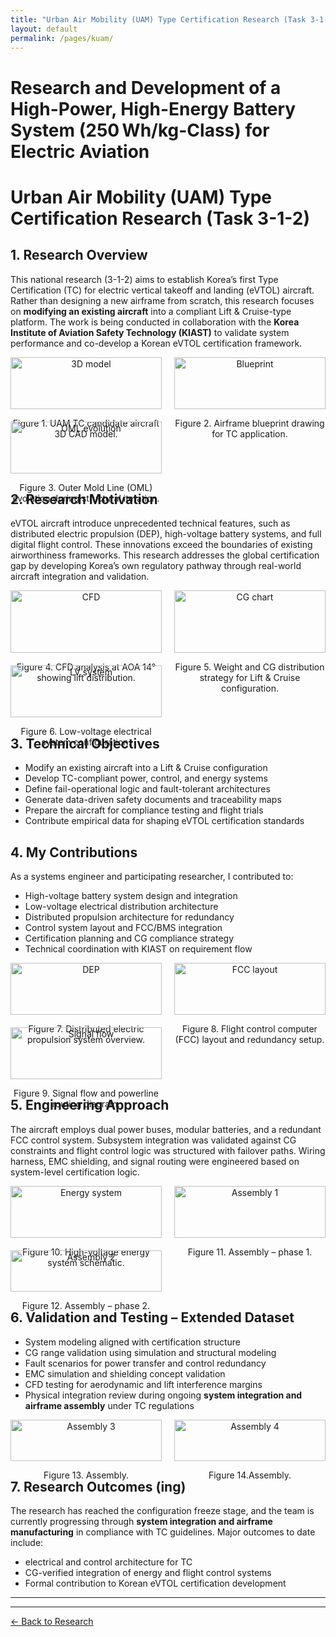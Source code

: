 ```yaml
---
title: "Urban Air Mobility (UAM) Type Certification Research (Task 3-1-2)"
layout: default
permalink: /pages/kuam/
---
```


<h1> Research and Development of a High-Power, High-Energy Battery System (250 Wh/kg-Class) for Electric Aviation </h1>



# Urban Air Mobility (UAM) Type Certification Research (Task 3-1-2)

## 1. Research Overview  
This national research (3-1-2) aims to establish Korea’s first Type Certification (TC) for electric vertical takeoff and landing (eVTOL) aircraft. Rather than designing a new airframe from scratch, this research focuses on **modifying an existing aircraft** into a compliant Lift & Cruise-type platform. The work is being conducted in collaboration with the **Korea Institute of Aviation Safety Technology (KIAST)** to validate system performance and co-develop a Korean eVTOL certification framework.

<div style="display: flex; flex-wrap: wrap; gap: 20px; justify-content: space-between;">
  <div style="flex: 0 0 calc(50% - 10px); text-align: center;">
    <img src="/assets/kuam/0.jpg" alt="3D model" style="width: 100%; max-height: 300px; object-fit: cover;">
    <p>Figure 1. UAM TC candidate aircraft 3D CAD model.</p>
  </div>
  <div style="flex: 0 0 calc(50% - 10px); text-align: center;">
    <img src="/assets/kuam/1.jpg" alt="Blueprint" style="width: 100%; max-height: 300px; object-fit: cover;">
    <p>Figure 2. Airframe blueprint drawing for TC application.</p>
  </div>
</div>

<div style="display: flex; flex-wrap: wrap; gap: 20px; justify-content: space-between; margin-top: 20px;">
  <div style="flex: 0 0 calc(50% - 10px); text-align: center;">
    <img src="/assets/kuam/2.jpg" alt="OML evolution" style="width: 100%; max-height: 300px; object-fit: cover;">
    <p>Figure 3. Outer Mold Line (OML) evolution during structural iteration.</p>
  </div>
</div>

## 2. Research Motivation  
eVTOL aircraft introduce unprecedented technical features, such as distributed electric propulsion (DEP), high-voltage battery systems, and full digital flight control. These innovations exceed the boundaries of existing airworthiness frameworks. This research addresses the global certification gap by developing Korea’s own regulatory pathway through real-world aircraft integration and validation.

<!-- 2nd Row -->
<div style="display: flex; flex-wrap: wrap; gap: 20px; justify-content: space-between;">
  <div style="flex: 0 0 calc(50% - 10px); text-align: center;">
    <img src="/assets/kuam/3.jpg" alt="CFD" style="width: 100%; max-height: 300px; object-fit: cover;">
    <p>Figure 4. CFD analysis at AOA 14° showing lift distribution.</p>
  </div>
  <div style="flex: 0 0 calc(50% - 10px); text-align: center;">
    <img src="/assets/kuam/4.jpg" alt="CG chart" style="width: 100%; max-height: 300px; object-fit: cover;">
    <p>Figure 5. Weight and CG distribution strategy for Lift & Cruise configuration.</p>
  </div>
</div>

<div style="display: flex; flex-wrap: wrap; gap: 20px; justify-content: space-between; margin-top: 20px;">
  <div style="flex: 0 0 calc(50% - 10px); text-align: center;">
    <img src="/assets/kuam/5.jpg" alt="LV system" style="width: 100%; max-height: 300px; object-fit: cover;">
    <p>Figure 6. Low-voltage electrical system configuration.</p>
  </div>
</div>

## 3. Technical Objectives  
- Modify an existing aircraft into a Lift & Cruise configuration  
- Develop TC-compliant power, control, and energy systems  
- Define fail-operational logic and fault-tolerant architectures  
- Generate data-driven safety documents and traceability maps  
- Prepare the aircraft for compliance testing and flight trials  
- Contribute empirical data for shaping eVTOL certification standards  

## 4. My Contributions  
As a systems engineer and participating researcher, I contributed to:
- High-voltage battery system design and integration  
- Low-voltage electrical distribution architecture  
- Distributed propulsion architecture for redundancy  
- Control system layout and FCC/BMS integration  
- Certification planning and CG compliance strategy  
- Technical coordination with KIAST on requirement flow  

<!-- 3rd Row -->
<div style="display: flex; flex-wrap: wrap; gap: 20px; justify-content: space-between;">
  <div style="flex: 0 0 calc(50% - 10px); text-align: center;">
    <img src="/assets/kuam/6.jpg" alt="DEP" style="width: 100%; max-height: 300px; object-fit: cover;">
    <p>Figure 7. Distributed electric propulsion system overview.</p>
  </div>
  <div style="flex: 0 0 calc(50% - 10px); text-align: center;">
    <img src="/assets/kuam/7.jpg" alt="FCC layout" style="width: 100%; max-height: 300px; object-fit: cover;">
    <p>Figure 8. Flight control computer (FCC) layout and redundancy setup.</p>
  </div>
</div>

<div style="display: flex; flex-wrap: wrap; gap: 20px; justify-content: space-between; margin-top: 20px;">
  <div style="flex: 0 0 calc(50% - 10px); text-align: center;">
    <img src="/assets/kuam/8.jpg" alt="Signal flow" style="width: 100%; max-height: 300px; object-fit: cover;">
    <p>Figure 9. Signal flow and powerline routing diagram.</p>
  </div>
</div>

## 5. Engineering Approach  
The aircraft employs dual power buses, modular batteries, and a redundant FCC control system. Subsystem integration was validated against CG constraints and flight control logic was structured with failover paths. Wiring harness, EMC shielding, and signal routing were engineered based on system-level certification logic.

<!-- 4th Row -->
<div style="display: flex; flex-wrap: wrap; gap: 20px; justify-content: space-between;">
  <div style="flex: 0 0 calc(50% - 10px); text-align: center;">
    <img src="/assets/kuam/9.jpg" alt="Energy system" style="width: 100%; max-height: 300px; object-fit: cover;">
    <p>Figure 10. High-voltage energy system schematic.</p>
  </div>
  <div style="flex: 0 0 calc(50% - 10px); text-align: center;">
    <img src="/assets/kuam/10.jpg" alt="Assembly 1" style="width: 100%; max-height: 300px; object-fit: cover;">
    <p>Figure 11. Assembly – phase 1.</p>
  </div>
</div>

<div style="display: flex; flex-wrap: wrap; gap: 20px; justify-content: space-between; margin-top: 20px;">
  <div style="flex: 0 0 calc(50% - 10px); text-align: center;">
    <img src="/assets/kuam/11.jpg" alt="Assembly 2" style="width: 100%; max-height: 300px; object-fit: cover;">
    <p>Figure 12. Assembly – phase 2.</p>
  </div>
</div>

## 6. Validation and Testing – Extended Dataset  
- System modeling aligned with certification structure  
- CG range validation using simulation and structural modeling  
- Fault scenarios for power transfer and control redundancy  
- EMC simulation and shielding concept validation  
- CFD testing for aerodynamic and lift interference margins  
- Physical integration review during ongoing **system integration and airframe assembly** under TC regulations

<!-- 5th Row -->
<div style="display: flex; flex-wrap: wrap; gap: 20px; justify-content: space-between;">
  <div style="flex: 0 0 calc(50% - 10px); text-align: center;">
    <img src="/assets/kuam/12.jpg" alt="Assembly 3" style="width: 100%; max-height: 300px; object-fit: cover;">
    <p>Figure 13. Assembly.</p>
  </div>
  <div style="flex: 0 0 calc(50% - 10px); text-align: center;">
    <img src="/assets/kuam/13.jpg" alt="Assembly 4" style="width: 100%; max-height: 300px; object-fit: cover;">
    <p>Figure 14.Assembly.</p>
  </div>
</div>

## 7. Research Outcomes  (ing)
The research has reached the configuration freeze stage, and the team is currently progressing through **system integration and airframe manufacturing** in compliance with TC guidelines. Major outcomes to date include:
- electrical and control architecture for TC  
- CG-verified integration of energy and flight control systems  
- Formal contribution to Korean eVTOL certification development
  
---


<hr>
<p><a href="{{ site.baseurl }}/blog/">← Back to Research</a></p>
